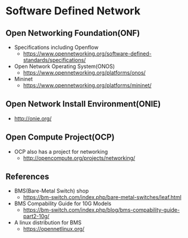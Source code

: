 # Software Defined Network

## Open Networking Foundation(ONF)
- Specifications including Openflow
  - https://www.opennetworking.org/software-defined-standards/specifications/
- Open Network Operating System(ONOS)
  - https://www.opennetworking.org/platforms/onos/
- Mininet
  - https://www.opennetworking.org/platforms/mininet/

## Open Network Install Environment(ONIE)
- http://onie.org/

## Open Compute Project(OCP)
- OCP also has a project for networking
  - http://opencompute.org/projects/networking/

## References
- BMS(Bare-Metal Switch) shop
  - https://bm-switch.com/index.php/bare-metal-switches/leaf.html
- BMS Compability Guide for 10G Models
  - https://bm-switch.com/index.php/blog/bms-compability-guide-part2-10g/
- A linux distribution for BMS
  - https://opennetlinux.org/
